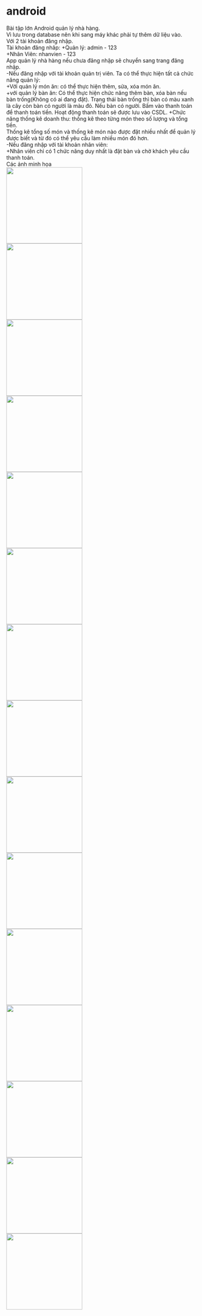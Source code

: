 # android
Bài tập lớn Android quản lý nhà hàng. <br/>
Vì lưu trong database nên khi sang máy khác phải tự thêm dữ liệu vào.  <br/>
Với 2 tài khoản đăng nhập.  <br/>
Tài khoản đăng nhâp: +Quản lý: admin - 123  <br/>
+Nhân Viên: nhanvien - 123   <br/>
App quản lý nhà hàng nếu chưa đăng nhập sẽ chuyển sang trang đăng nhập.  <br/>
-Nếu đăng nhập với tài khoản quản trị viên. Ta có thể thực hiện tất cả chức năng quản lý:  <br/>
+Với quản lý món ăn: có thể thực hiện thêm, sửa, xóa món ăn.  <br/>
+với quản lý bàn ăn: Có thể thực hiện chức năng thêm bàn, xóa bàn nếu bàn trống(Không có ai đang đặt). Trạng thái bàn trống thì bàn có màu xanh là cây còn bàn có người là màu đỏ. Nếu bàn có người. Bấm vào thanh toán để thanh toán tiền.
Hoạt động thanh toán sẽ được lưu vào CSDL.
+Chức năng thống kê doanh thu: thống kê theo từng món theo số lượng và tổng tiền.  <br/>
Thống kê tổng số món và thống kê món nào được đặt nhiều nhất để quản lý được biết và từ đó có thể yêu cầu làm nhiều món đó hơn. <br/>
-Nếu đăng nhập với tài khoản nhân viên:  <br/>
+Nhân viên chỉ có 1 chức năng duy nhất là đặt bàn và chờ khách yêu cầu thanh toán.  <br/>
Các ảnh minh họa  <br/>
<img src="https://i.imgur.com/PbQVQQv.png" width="200"/> <br/>
<img src="https://i.imgur.com/vnAmqU6.png" width="200"/> <br/>
<img src="https://i.imgur.com/HKsSMbK.png" width="200"/> <br/>
<img src="https://i.imgur.com/j2Gj9e2.png" width="200"/> <br/>
<img src="https://i.imgur.com/MMg7Daw.png" width="200"/> <br/>
<img src="https://i.imgur.com/pja2hjx.png" width="200"/> <br/>
<img src="https://i.imgur.com/4m3krP7.png" width="200"/> <br/>
<img src="https://i.imgur.com/hJNzM5o.png" width="200"/> <br/>
<img src="https://i.imgur.com/AzH6k7o.png" width="200"/> <br/>
<img src="https://i.imgur.com/kCS84ZP.png" width="200"/> <br/>
<img src="https://i.imgur.com/p54VGos.png" width="200"/> <br/>
<img src="https://i.imgur.com/s6z6v2h.png" width="200"/> <br/>
<img src="https://i.imgur.com/VDIupTE.png" width="200"/> <br/>
<img src="https://i.imgur.com/C9eO7Xj.png" width="200"/> <br/>
<img src="https://i.imgur.com/eRRAbK3.png" width="200"/> <br/>
